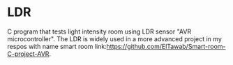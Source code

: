 # LDR
C program that tests light intensity room using LDR sensor "AVR microcontroller".
The LDR is widely used in a more advanced project in my respos with name smart room link:https://github.com/ElTawab/Smart-room-C-project-AVR.
